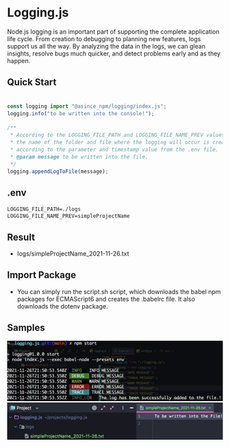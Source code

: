 # Logging.js

Node.js logging is an important part of supporting the complete application life cycle. From creation to debugging to planning new features, logs support us all the way. By analyzing the data in the logs, we can glean insights, resolve bugs much quicker, and detect problems early and as they happen.

## Quick Start

```js

const logging import "@asince_npm/logging/index.js";
logging.info("to be written into the console!");

/**
 * According to the LOGGING_FILE_PATH and LOGGING_FILE_NAME_PREV values in the .env file,
 * the name of the folder and file where the logging will occur is created. The full name of the file is created 
 * according to the parameter and timestamp value from the .env file.
 * @param message to be written into the file.
 */
logging.appendLogToFile(message);
```
## .env
````dotenv
LOGGING_FILE_PATH=./logs
LOGGING_FILE_NAME_PREV=simpleProjectName
````

## Result
- logs/simpleProjectName_2021-11-26.txt

## Import Package
- You can simply run the script.sh script, which downloads the babel npm packages for ECMAScript6 and creates 
the .babelrc file. It also downloads the dotenv package.

## Samples
  ![Screenshot](./images/log_level_example.png)
  ![Screenshot](./images/log_file.png)


